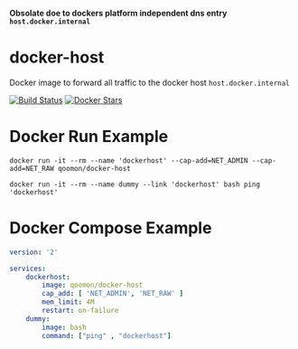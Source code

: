 **Obsolate doe to dockers platform independent dns entry `host.docker.internal`**

# docker-host
Docker image to forward all traffic to the docker host `host.docker.internal`

[![Build Status](https://travis-ci.org/qoomon/docker-host.svg?branch=master)](https://travis-ci.org/qoomon/docker-host)
[![Docker Stars](https://img.shields.io/docker/pulls/qoomon/docker-host.svg)](https://hub.docker.com/r/qoomon/docker-host/)

# Docker Run Example
```docker run -it --rm --name 'dockerhost' --cap-add=NET_ADMIN --cap-add=NET_RAW qoomon/docker-host```

```docker run -it --rm --name dummy --link 'dockerhost' bash ping 'dockerhost'```

# Docker Compose Example
```yaml
version: '2'

services:
    dockerhost:
        image: qoomon/docker-host
        cap_add: [ 'NET_ADMIN', 'NET_RAW' ]
        mem_limit: 4M
        restart: on-failure
    dummy:
        image: bash
        command: ["ping" , "dockerhost"]
```
